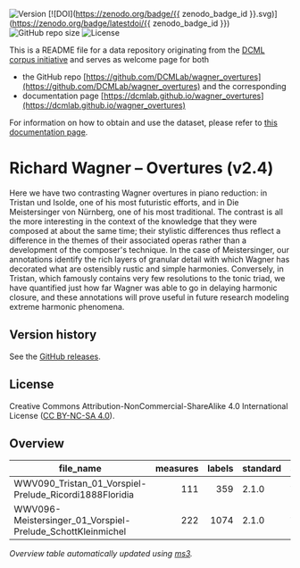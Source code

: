 ![Version](https://img.shields.io/github/v/release/DCMLab/wagner_overtures?display_name=tag)
[![DOI](https://zenodo.org/badge/{{ zenodo_badge_id }}.svg)](https://zenodo.org/badge/latestdoi/{{ zenodo_badge_id }})
![GitHub repo size](https://img.shields.io/github/repo-size/DCMLab/wagner_overtures)
![License](https://img.shields.io/badge/license-CC%20BY--NC--SA%204.0-9cf)


This is a README file for a data repository originating from the [DCML corpus initiative](https://github.com/DCMLab/dcml_corpora)
and serves as welcome page for both 

* the GitHub repo [https://github.com/DCMLab/wagner_overtures](https://github.com/DCMLab/wagner_overtures) and the corresponding
* documentation page [https://dcmlab.github.io/wagner_overtures](https://dcmlab.github.io/wagner_overtures)

For information on how to obtain and use the dataset, please refer to [this documentation page](https://dcmlab.github.io/wagner_overtures/introduction).

# Richard Wagner – Overtures (v2.4)

Here we have two contrasting Wagner overtures in piano reduction: in Tristan und Isolde, one of his most futuristic efforts, and in Die Meistersinger von Nürnberg, one of his most traditional. The contrast is all the more interesting in the context of the knowledge that they were composed at about the same time; their stylistic differences thus reflect a difference in the themes of their associated operas rather than a development of the composer's technique. In the case of Meistersinger, our annotations identify the rich layers of granular detail with which Wagner has decorated what are ostensibly rustic and simple harmonies. Conversely, in Tristan, which famously contains very few resolutions to the tonic triad, we have quantified just how far Wagner was able to go in delaying harmonic closure, and these annotations will prove useful in future research modeling extreme harmonic phenomena.

## Version history

See the [GitHub releases](https://github.com/DCMLab/wagner_overtures/releases).

## License

Creative Commons Attribution-NonCommercial-ShareAlike 4.0 International License ([CC BY-NC-SA 4.0](https://creativecommons.org/licenses/by-nc-sa/4.0/)).



## Overview
|                        file_name                         |measures|labels|standard| annotators |
|----------------------------------------------------------|-------:|-----:|--------|------------|
|WWV090_Tristan_01_Vorspiel-Prelude_Ricordi1888Floridia    |     111|   359|2.1.0   |Adrian Nagel|
|WWV096-Meistersinger_01_Vorspiel-Prelude_SchottKleinmichel|     222|  1074|2.1.0   |Adrian Nagel|


*Overview table automatically updated using [ms3](https://ms3.readthedocs.io/).*
